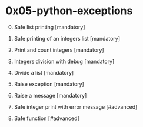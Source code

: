 # 0x05-python-exceptions

0. Safe list printing [mandatory]
1. Safe printing of an integers list [mandatory]
2. Print and count integers [mandatory]
3. Integers division with debug [mandatory]
4. Divide a list [mandatory]
5. Raise exception [mandatory]
6. Raise a message [mandatory]

7. Safe integer print with error message [#advanced]
8. Safe function [#advanced]